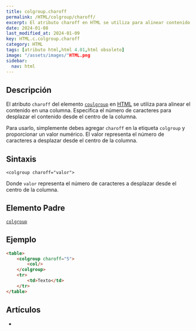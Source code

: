 ```yaml
---
title: colgroup.charoff
permalink: /HTML/colgroup/charoff/
excerpt: El atributo charoff en HTML se utiliza para alinear contenido en columnas, desplazándolo desde el centro.
date: 2024-01-08
last_modified_at: 2024-01-09
key: HTML.c.colgroup.charoff
category: HTML
tags: [atributo html,html 4.01,html obsoleto]
image: "/assets/images/"HTML.png
sidebar:
  nav: html
---
```


## Descripción


El atributo `charoff` del elemento [`coulgroup`](https://www.w3api.com/HTML/colgroup/) en [HTML](https://www.manualweb.net/html/) se utiliza para alinear el contenido en una columna. Especifica el número de caracteres para desplazar el contenido desde el centro de la columna.


Para usarlo, simplemente debes agregar `charoff` en la etiqueta `colgroup` y proporcionar un valor numérico. El valor representa el número de caracteres a desplazar desde el centro de la columna.


## Sintaxis


```text
<colgroup charoff="valor">

```


Donde `valor` representa el número de caracteres a desplazar desde el centro de la columna.


## Elemento Padre


[`colgroup`](https://www.w3api.com/HTML/colgroup/)


## Ejemplo


```html
<table>
    <colgroup charoff="5">
        <col/>
    </colgroup>
    <tr>
        <td>Texto</td>
    </tr>
</table>

```


## Artículos

- 
